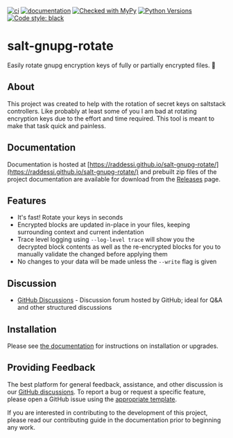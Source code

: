 [![ci](https://github.com/raddessi/salt-gnupg-rotate/workflows/ci/badge.svg)](https://github.com/raddessi/salt-gnupg-rotate/actions?query=workflow%3Aci)
[![documentation](https://img.shields.io/badge/docs-sphinx%20furo-blue.svg?style=flat)](https://github.com/pradyunsg/furo)
[![Checked with MyPy](https://img.shields.io/badge/mypy-checked-blue.svg)](http://mypy-lang.org/)
[![Python Versions](https://img.shields.io/badge/python-3.10-blue.svg)](#salt-gnupg-rotate)
[![Code style: black](https://img.shields.io/badge/code%20style-black-000000.svg)](https://github.com/psf/black)

<!-- sphinx-include-starts-here -->

# salt-gnupg-rotate

Easily rotate gnupg encryption keys of fully or partially encrypted files. 🧂

## About

This project was created to help with the rotation of secret keys on saltstack
controllers. Like probably at least some of you I am bad at rotating encryption
keys due to the effort and time required. This tool is meant to make that task
quick and painless.

## Documentation

Documentation is hosted at
[https://raddessi.github.io/salt-gnupg-rotate/](https://raddessi.github.io/salt-gnupg-rotate/)
and prebuilt zip files of the project documentation are available for download
from the [Releases](https://github.com/raddessi/salt-gnupg-rotate/releases)
page.

## Features

- It's fast! Rotate your keys in seconds
- Encrypted blocks are updated in-place in your files, keeping surrounding
  context and current indentation
- Trace level logging using `--log-level trace` will show you the decrypted
  block contents as well as the re-encrypted blocks for you to manually validate
  the changed before applying them
- No changes to your data will be made unless the `--write` flag is given

## Discussion

- [GitHub Discussions](https://github.com/raddessi/salt-gnupg-rotate/discussions) -
  Discussion forum hosted by GitHub; ideal for Q&A and other structured
  discussions

<!-- sphinx-include-stops-here -->

## Installation

Please see
[the documentation](https://github.com/raddessi/salt-gnupg-rotate/releases) for
instructions on installation or upgrades.

## Providing Feedback

The best platform for general feedback, assistance, and other discussion is our
[GitHub discussions](https://github.com/raddessi/salt-gnupg-rotate/discussions).
To report a bug or request a specific feature, please open a GitHub issue using
the
[appropriate template](https://github.com/raddessi/salt-gnupg-rotate/issues/new/choose).

If you are interested in contributing to the development of this project, please
read our contributing guide in the documentation prior to beginning any work.
